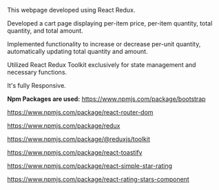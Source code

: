 This webpage developed using React Redux.

Developed a cart page displaying per-item price, per-item quantity, total quantity, and total amount.

Implemented functionality to increase or decrease per-unit quantity, automatically updating total quantity and amount.

Utilized React Redux Toolkit exclusively for state management and necessary functions.

It's fully Responsive.

**Npm Packages are used:**
https://www.npmjs.com/package/bootstrap

https://www.npmjs.com/package/react-router-dom

https://www.npmjs.com/package/redux

https://www.npmjs.com/package/@reduxjs/toolkit

https://www.npmjs.com/package/react-toastify

https://www.npmjs.com/package/react-simple-star-rating

https://www.npmjs.com/package/react-rating-stars-component

